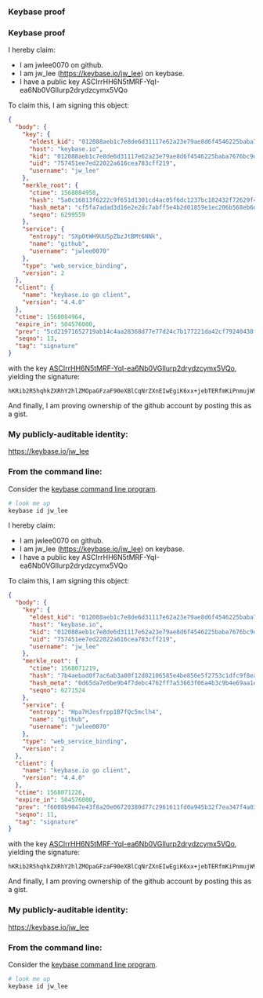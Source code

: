 ### Keybase proof
### Keybase proof

I hereby claim:

  * I am jwlee0070 on github.
  * I am jw_lee (https://keybase.io/jw_lee) on keybase.
  * I have a public key ASCIrrHH6N5tMRF-YqI-ea6Nb0VGIlurp2drydzcymx5VQo

To claim this, I am signing this object:

```json
{
  "body": {
    "key": {
      "eldest_kid": "012088aeb1c7e8de6d31117e62a23e79ae8d6f4546225baba7676bc9dcdcca6c79550a",
      "host": "keybase.io",
      "kid": "012088aeb1c7e8de6d31117e62a23e79ae8d6f4546225baba7676bc9dcdcca6c79550a",
      "uid": "757451ee7ed22022a616cea783cff219",
      "username": "jw_lee"
    },
    "merkle_root": {
      "ctime": 1568084958,
      "hash": "5a0c16813f6222c9f651d1301cd4ac05f6dc1237bc182432f72629f4b5e465f0d8f1949e80e3162f9fa3c3ae3c5dfcfc8fc8ad5d6d1f72dbe3b85c2c411c2bf4",
      "hash_meta": "cf5fa7adad3d16e2e2dc7abff5e4b2d01859e1ec206b568eb6d2406176652aee",
      "seqno": 6299559
    },
    "service": {
      "entropy": "SXpOtWH9UUSpZbzJtBMt6NNk",
      "name": "github",
      "username": "jwlee0070"
    },
    "type": "web_service_binding",
    "version": 2
  },
  "client": {
    "name": "keybase.io go client",
    "version": "4.4.0"
  },
  "ctime": 1568084964,
  "expire_in": 504576000,
  "prev": "5cd21971652719ab14c4aa28368d77e77d24c7b177221da42cf79240438fe770",
  "seqno": 13,
  "tag": "signature"
}
```

with the key [ASCIrrHH6N5tMRF-YqI-ea6Nb0VGIlurp2drydzcymx5VQo](https://keybase.io/jw_lee), yielding the signature:

```
hKRib2R5hqhkZXRhY2hlZMOpaGFzaF90eXBlCqNrZXnEIwEgiK6xx+jebTERfmKiPnmujW9FRiJbq6dna8nc3MpseVUKp3BheWxvYWTESpcCDcQgXNIZcWUnGasUxKooNo13530kx7F3Ih2kLPeSQEOP53DEILUgIhJlVR0SHRfk/fXulatdfUT3IEaQrEG4A6speLsXAgHCo3NpZ8RAdjuYF6qP42wPqEYacvOdAngnTvwAMClEljEHUWRyleRaGimBoGpXGyewmo75lmHOR9B8/BXCBOGcehxF1wjaC6hzaWdfdHlwZSCkaGFzaIKkdHlwZQildmFsdWXEIAgixh7kdSDi5qgcEW8ZPYAdvQsxR6OWMCTJBXvF3mm3o3RhZ80CAqd2ZXJzaW9uAQ==

```

And finally, I am proving ownership of the github account by posting this as a gist.

### My publicly-auditable identity:

https://keybase.io/jw_lee

### From the command line:

Consider the [keybase command line program](https://keybase.io/download).

```bash
# look me up
keybase id jw_lee
```
I hereby claim:

  * I am jwlee0070 on github.
  * I am jw_lee (https://keybase.io/jw_lee) on keybase.
  * I have a public key ASCIrrHH6N5tMRF-YqI-ea6Nb0VGIlurp2drydzcymx5VQo

To claim this, I am signing this object:

```json
{
  "body": {
    "key": {
      "eldest_kid": "012088aeb1c7e8de6d31117e62a23e79ae8d6f4546225baba7676bc9dcdcca6c79550a",
      "host": "keybase.io",
      "kid": "012088aeb1c7e8de6d31117e62a23e79ae8d6f4546225baba7676bc9dcdcca6c79550a",
      "uid": "757451ee7ed22022a616cea783cff219",
      "username": "jw_lee"
    },
    "merkle_root": {
      "ctime": 1568071219,
      "hash": "7b4aebad0f7ac6ab3a00f12d02106585e4be856e5f2753c1dfc9f8ea5f26dd77f4d032ec1f6b9cd30fa5eb39936ef2787174183758b47da74937b7524fe5cc71",
      "hash_meta": "0d65da7e0be9b4f7debc4762ff7a53663f06a4b3c9b4e69aa1e17efec97fd303",
      "seqno": 6271524
    },
    "service": {
      "entropy": "Hpa7HJesfrpp1B7fQc5mclh4",
      "name": "github",
      "username": "jwlee0070"
    },
    "type": "web_service_binding",
    "version": 2
  },
  "client": {
    "name": "keybase.io go client",
    "version": "4.4.0"
  },
  "ctime": 1568071226,
  "expire_in": 504576000,
  "prev": "f6008b9047e43f8a20e06720380d77c2961611fd0a945b32f7ea347f4a03b780",
  "seqno": 11,
  "tag": "signature"
}
```

with the key [ASCIrrHH6N5tMRF-YqI-ea6Nb0VGIlurp2drydzcymx5VQo](https://keybase.io/jw_lee), yielding the signature:

```
hKRib2R5hqhkZXRhY2hlZMOpaGFzaF90eXBlCqNrZXnEIwEgiK6xx+jebTERfmKiPnmujW9FRiJbq6dna8nc3MpseVUKp3BheWxvYWTESpcCC8Qg9gCLkEfkP4og4GcgOA13wpYWEf0KlFsy9+o0f0oDt4DEID0onl8lqcsfSX5JCI+1qxQV7BKXctUg3LiWkXNizmksAgHCo3NpZ8RAp0xUpahQmPq6YK80ap3lwx4cAbeNf1WpDt7y26pMjuQIiRh49HvMWKnaWCO21t0HKx5AMeIVIZPSLmC/P+3SCKhzaWdfdHlwZSCkaGFzaIKkdHlwZQildmFsdWXEIH4NMedUdLBbEb7y9T29IZe3TOIL6E45aCFBoFokolw9o3RhZ80CAqd2ZXJzaW9uAQ==

```

And finally, I am proving ownership of the github account by posting this as a gist.

### My publicly-auditable identity:

https://keybase.io/jw_lee

### From the command line:

Consider the [keybase command line program](https://keybase.io/download).

```bash
# look me up
keybase id jw_lee
```
